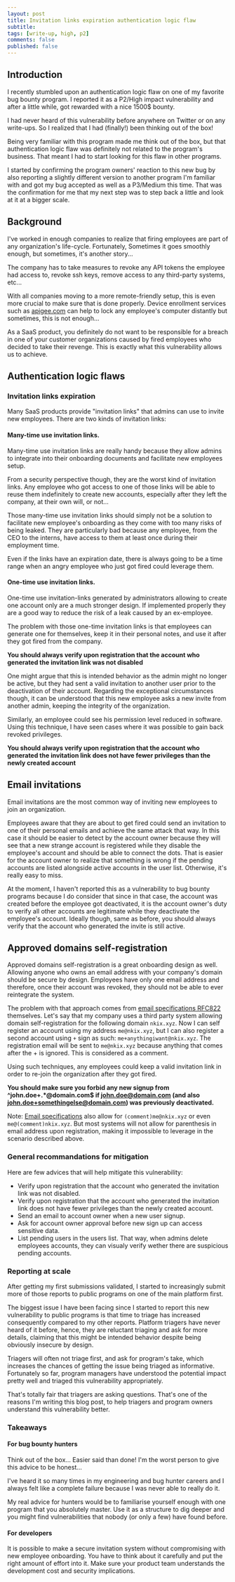 ```yaml
---
layout: post
title: Invitation links expiration authentication logic flaw
subtitle: 
tags: [write-up, high, p2]
comments: false
published: false
---
```


## Introduction

I recently stumbled upon an authentication logic flaw on one of my favorite bug bounty program. I reported it as a P2/High impact vulnerability and after a little while, got rewarded with a nice 1500$ bounty. 

I had never heard of this vulnerability before anywhere on Twitter or on any write-ups. So I realized that I had (finally!) been thinking out of the box!

Being very familiar with this program made me think out of the box, but that authentication logic flaw was definitely not related to the program's business. That meant I had to start looking for this flaw in other programs.

I started by confirming the program owners' reaction to this new bug by also reporting a slightly different version to another program I'm familiar with and got my bug accepted as well as a P3/Medium this time. That was the confirmation for me that my next step was to step back a little and look at it at a bigger scale.

## Background

I've worked in enough companies to realize that firing employees are part of any organization's life-cycle. Fortunately, Sometimes it goes smoothly enough, but sometimes, it's another story...

The company has to take measures to revoke any API tokens the employee had access to, revoke ssh keys, remove access to any third-party systems, etc...

With all companies moving to a more remote-friendly setup, this is even more crucial to make sure that is done properly. Device enrollment services such as [apigee.com](https://apigee.com) can help to lock any employee's computer distantly but sometimes, this is not enough...

As a SaaS product, you definitely do not want to be responsible for a breach in one of your customer organizations caused by fired employees who decided to take their revenge. This is exactly what this vulnerability allows us to achieve.

## Authentication logic flaws

### Invitation links expiration 

Many SaaS products provide "invitation links" that admins can use to invite new employees. There are two kinds of invitation links:

#### Many-time use invitation links.

Many-time use invitation links are really handy because they allow admins to integrate into their onboarding documents and facilitate new employees setup.

From a security perspective though, they are the worst kind of invitation links. Any employee who got access to one of those links will be able to reuse them indefinitely to create new accounts, especially after they left the company, at their own will, or not... 

Those many-time use invitation links should simply not be a solution to facilitate new employee's onboarding as they come with too many risks of being leaked. They are particularly bad because any employee, from the CEO to the interns, have access to them at least once during their employment time.

Even if the links have an expiration date, there is always going to be a time range when an angry employee who just got fired could leverage them.


#### One-time use invitation links.

One-time use invitation-links generated by administrators allowing to create one account only are a much stronger design. If implemented properly they are a good way to reduce the risk of a leak caused by an ex-employee.

The problem with those one-time invitation links is that employees can generate one for themselves, keep it in their personal notes, and use it after they got fired from the company.

**You should always verify upon registration that the account who generated the invitation link was not disabled**

One might argue that this is intended behavior as the admin might no longer be active, but they had sent a valid invitation to another user prior to the deactivation of their account. Regarding the exceptional circumstances though, it can be understood that this new employee asks a new invite from another admin, keeping the integrity of the organization.

Similarly, an employee could see his permission level reduced in software. Using this technique, I have seen cases where it was possible to gain back revoked privileges.

**You should always verify upon registration that the account who generated the invitation link does not have fewer privileges than the newly created account**

## Email invitations

Email invitations are the most common way of inviting new employees to join an organization.  

Employees aware that they are about to get fired could send an invitation to one of their personal emails and achieve the same attack that way. In this case it should be easier to detect by the account owner because they will see that a new strange account is registered while they disable the employee's account and should be able to connect the dots. That is easier for the account owner to realize that something is wrong if the pending accounts are listed alongside active accounts in the user list. Otherwise, it's really easy to miss.

At the moment, I haven't reported this as a vulnerability to bug bounty programs because I do consider that since in that case, the account was created before the employee got deactivated, it is the account owner's duty to verify all other accounts are legitimate while they deactivate the employee's account. Ideally though, same as before, you should always verify that the account who generated the invite is still active.

## Approved domains self-registration

Approved domains self-registration is a great onboarding design as well. Allowing anyone who owns an email address with your company's domain should be secure by design. Employees have only one email address and therefore, once their account was revoked, they should not be able to ever reintegrate the system.

The problem with that approach comes from [email specifications RFC822](https://tools.ietf.org/html/rfc822) themselves.
Let's say that my company uses a third party system allowing domain self-registration for the following domain `nkix.xyz`. Now I can self register an account using my address `me@nkix.xyz`, but I can also register a second account using `+` sign as such: `me+anythingiwant@nkix.xyz`. The registration email will be sent to `me@nkix.xyz` because anything that comes after the + is ignored. This is considered as a comment.

Using such techniques, any employees could keep a valid invitation link in order to re-join the organization after they got fired.

**You should make sure you forbid any new signup from ^john.doe+.*@domain\.com$ if john.doe@domain.com (and also john.doe+somethingelse@domain.com) was previously deactivated.**

Note: [Email specifications](https://tools.ietf.org/html/rfc822) also allow for `(comment)me@nkix.xyz` or even `me@(comment)nkix.xyz`. But most systems will not allow for parenthesis in email address upon registration, making it impossible to leverage in the scenario described above. 

### General recommandations for mitigation

Here are few advices that will help mitigate this vulnerability:
 - Verify upon registration that the account who generated the invitation link was not disabled.
 - Verify upon registration that the account who generated the invitation link does not have fewer privileges than the newly created account.
 - Send an email to account owner when a new user signup.
 - Ask for account owner approval before new sign up can access sensitive data.
 - List pending users in the users list. That way, when admins delete employees accounts, they can visualy verify wether there are suspicious pending accounts.

### Reporting at scale

After getting my first submissions validated, I started to increasingly submit more of those reports to public programs on one of the main platform first.

The biggest issue I have been facing since I started to report this new vulnerability to public programs is that time to triage has increased consequently compared to my other reports. Platform triagers have never heard of it before, hence, they are reluctant triaging and ask for more details, claiming that this might be intended behavior despite being obviously insecure by design. 

Triagers will often not triage first, and ask for program's take, which increases the chances of getting the issue being triaged as informative. Fortunately so far, program managers have understood the potential impact pretty well and triaged this vulnerability appropriately.

That's totally fair that triagers are asking questions. That's one of the reasons I'm writing this blog post, to help triagers and program owners understand this vulnerability better.

### Takeaways

#### For bug bounty hunters

Think out of the box...
Easier said than done! I'm the worst person to give this advice to be honest... 

I've heard it so many times in my engineering and bug hunter careers and I always felt like a complete failure because I was never able to really do it. 

My real advice for hunters would be to familiarise yourself enough with one program that you absolutely master. Use it as a structure to dig deeper and you might find vulnerabilities that nobody (or only a few) have found before.

#### For developers

It is possible to make a secure invitation system without compromising with new employee onboarding. You have to think about it carefully and put the right amount of effort into it. Make sure your product team understands the development cost and security implications.

